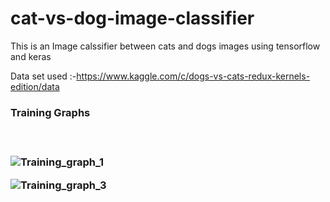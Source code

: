 # cat-vs-dog-image-classifier

This is an Image calssifier between cats and dogs images using tensorflow and keras 

Data set used :-https://www.kaggle.com/c/dogs-vs-cats-redux-kernels-edition/data

<h3>Training Graphs<h3><br>
  
![Training_graph_1](https://user-images.githubusercontent.com/63445549/86440657-7c4d3e80-bd28-11ea-83a1-28f20f798688.png)

![Training_graph_3](https://user-images.githubusercontent.com/63445549/86440846-d3ebaa00-bd28-11ea-88fa-5791c315a6f4.png)
